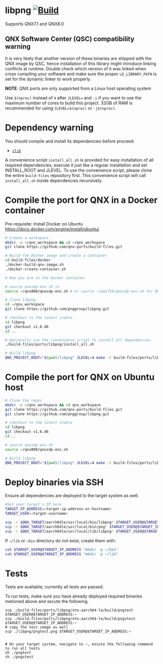 # libpng [![Build](https://github.com/qnx-ports/build-files/actions/workflows/libpng.yml/badge.svg)](https://github.com/qnx-ports/build-files/actions/workflows/libpng.yml)

Supports QNX7.1 and QNX8.0

## QNX Software Center (QSC) compatibility warning

It is very likely that another version of these binaries are shipped with the QNX image by QSC, hence installation of this library might introduce linking conflicts at runtime. Double check which version of it was linked when cross compiling your software and make sure the proper `LD_LIBRARY_PATH` is set for the dynamic linker to work properly.

**NOTE**: QNX ports are only supported from a Linux host operating system

Use `$(nproc)` instead of `4` after `JLEVEL=` and `-j` if you want to use the maximum number of cores to build this project.
32GB of RAM is recommended for using `JLEVEL=$(nproc)` or `-j$(nproc)`.

# Dependency warning

You should compile and install its dependencies before proceed.
+ [`zlib`](https://github.com/qnx-ports/build-files/tree/main/ports/zlib)

A convenience script `install_all.sh` is provided for easy installation of all required dependencies, execute it just like a regular installation and set INSTALL_ROOT and JLEVEL.
To use the convenience script, please clone the entire `build-files` repository first. 
This convenience script will call `install_all.sh` inside dependencies recursively.

# Compile the port for QNX in a Docker container

Pre-requisite: Install Docker on Ubuntu https://docs.docker.com/engine/install/ubuntu/
```bash
# Create a workspace
mkdir -p ~/qnx_workspace && cd ~/qnx_workspace
git clone https://github.com/qnx-ports/build-files.git

# Build the Docker image and create a container
cd build-files/docker
./docker-build-qnx-image.sh
./docker-create-container.sh

# Now you are in the Docker container

# source qnxsdp-env.sh in
source ~/qnx800/qnxsdp-env.sh # or source ~/qnx710/qnxsdp-env.sh for QNX 7.1

# Clone libpng
cd ~/qnx_workspace
git clone https://github.com/pnggroup/libpng.git

# checkout to the latest stable
cd libpng
git checkout v1.6.46
cd ..

# Optionally use the convenience script to install all dependencies
./build-files/ports/libpng/install_all.sh

# Build libpng
QNX_PROJECT_ROOT="$(pwd)/libpng" JLEVEL=4 make -C build-files/ports/libpng install
```

# Compile the port for QNX on Ubuntu host
```bash
# Clone the repos
mkdir -p ~/qnx_workspace && cd qnx_workspace
git clone https://github.com/qnx-ports/build-files.git
git clone https://github.com/pnggroup/libpng.git

# checkout to the latest stable
cd libpng
git checkout v1.6.46
cd ..

# source qnxsdp-env.sh
source ~/qnx800/qnxsdp-env.sh

# Build libpng
QNX_PROJECT_ROOT="$(pwd)/libpng" JLEVEL=4 make -C build-files/ports/libpng install
```

# Deploy binaries via SSH
Ensure all dependencies are deployed to the target system as well.
```bash
#Set your target's IP here
TARGET_IP_ADDRESS=<target-ip-address-or-hostname>
TARGET_USER=<target-username>

scp -r $QNX_TARGET/aarch64le/usr/local/bin/libpng* $TARGET_USER@$TARGET_IP_ADDRESS:~/bin
scp -r $QNX_TARGET/aarch64le/usr/local/bin/png* $TARGET_USER@$TARGET_IP_ADDRESS:~/bin
scp -r $QNX_TARGET/aarch64le/usr/local/lib/libpng* $TARGET_USER@$TARGET_IP_ADDRESS:~/lib
```

If `~/lib` or `~bin` directory do not exist, create them with:
```bash
ssh $TARGET_USER@$TARGET_IP_ADDRESS "mkdir -p ~/bin"
ssh $TARGET_USER@$TARGET_IP_ADDRESS "mkdir -p ~/lib"
````

# Tests
Tests are avaliable; currently all tests are passed.

To run tests, make sure you have already deployed required binaries metioned above and excute the following.
```base
scp ./build-files/ports/libpng/nto-aarch64-le/build/pngtest $TARGET_USER@$TARGET_IP_ADDRESS:~
scp ./build-files/ports/libpng/nto-aarch64-le/build/pngstest $TARGET_USER@$TARGET_IP_ADDRESS:~
# copy the test image as well
scp ./libpng/pngtest.png $TARGET_USER@$TARGET_IP_ADDRESS:~


# On your target system, navigate to ~, excute the following command to run all tests
sh ./pngtest
sh ./pngstest

```
